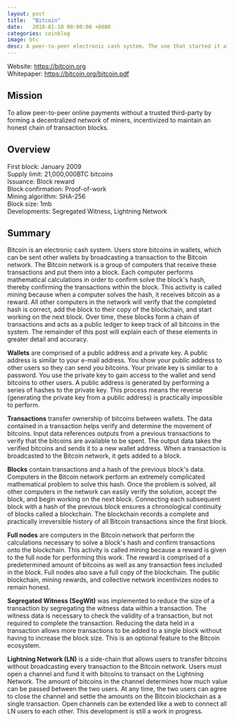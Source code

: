 ```yaml
---
layout: post
title:  "Bitcoin"
date:   2018-01-10 00:00:00 +0000
categories: coinblog
image: btc
desc: A peer-to-peer electronic cash system. The one that started it all. Bitcoin (BTC).
---
```

Website: <a href="https://bitcoin.org">https://bitcoin.org</a><br>
Whitepaper: <a href="https://bitcoin.org/bitcoin.pdf">https://bitcoin.org/bitcoin.pdf</a>

<h2>Mission</h2>
To allow peer-to-peer online payments without a trusted third-party by forming a decentralized network of miners, incentivized to maintain an honest chain of transaction blocks.

<h2>Overview</h2>
First block: January 2009<br>
Supply limit: 21,000,000BTC bitcoins<br>
Issuance: Block reward<br>
Block confirmation: Proof-of-work<br>
Mining algorithm: SHA-256<br>
Block size: 1mb<br>
Developments: Segregated Witness, Lightning Network

<h2>Summary</h2>
Bitcoin is an electronic cash system. Users store bitcoins in wallets, which can be sent other wallets by broadcasting a transaction to the Bitcoin network. The Bitcoin network is a group of computers that receive these transactions and put them into a block. Each computer performs mathematical calculations in order to confirm solve the block's hash, thereby confirming the transactions within the block. This activity is called mining because when a computer solves the hash, it receives bitcoin as a reward. All other computers in the network will verify that the completed hash is correct, add the block to their copy of the blockchain, and start working on the next block. Over time, these blocks form a chain of transactions and acts as a public ledger to keep track of all bitcoins in the system. The remainder of this post will explain each of these elements in greater detail and accuracy.

<b>Wallets</b> are comprised of a public address and a private key. A public address is similar to your e-mail address. You show your public address to other users so they can send you bitcoins. Your private key is similar to a password. You use the private key to gain access to the wallet and send bitcoins to other users. A public address is generated by performing a series of hashes to the private key. This process means the reverse (generating the private key from a public address) is practically impossible to perform.

<b>Transactions</b> transfer ownership of bitcoins between wallets. The data contained in a transaction helps verify and determine the movement of bitcoins. Input data references outputs from a previous transactions to verify that the bitcoins are available to be spent. The output data takes the verified bitcoins and sends it to a new wallet address. When a transaction is broadcasted to the Bitcoin network, it gets added to a block.

<b>Blocks</b> contain transactions and a hash of the previous block's data. Computers in the Bitcoin network perform an extremely complicated mathematical problem to solve this hash. Once the problem is solved, all other computers in the network can easily verify the solution, accept the block, and begin working on the next block. Connecting each subsequent block with a hash of the previous block ensures a chronological continuity of blocks called a blockchain. The blockchain records a complete and practically irreversible history of all Bitcoin transactions since the first block.

<b>Full nodes</b> are computers in the Bitcoin network that perform the calculations necessary to solve a block's hash and confirm transactions onto the blockchain. This activity is called mining because a reward is given to the full node for performing this work. The reward is comprised of a predetermined amount of bitcoins as well as any transaction fees included in the block. Full nodes also save a full copy of the blockchain. The public blockchain, mining rewards, and collective network incentivizes nodes to remain honest.

<b>Segregated Witness (SegWit)</b> was implemented to reduce the size of a transaction by segregating the witness data within a transaction. The witness data is necessary to check the validity of a transaction, but not required to complete the transaction. Reducing the data held in a transaction allows more transactions to be added to a single block without having to increase the block size. This is an optional feature to the Bitcoin ecosystem.

<b>Lightning Network (LN)</b> is a side-chain that allows users to transfer bitcoins without broadcasting every transaction to the Bitcoin network. Users must open a channel and fund it with bitcoins to transact on the Lightning Network. The amount of bitcoins in the channel determines how much value can be passed between the two users. At any time, the two users can agree to close the channel and settle the amounts on the Bitcoin blockchain as a single transaction. Open channels can be extended like a web to connect all LN users to each other. This development is still a work in progress.